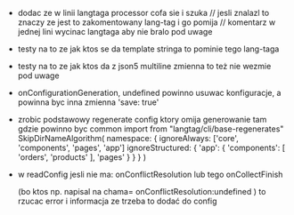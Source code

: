 

- dodac ze w linii langtaga processor cofa sie i szuka // jesli znalazl to znaczy ze jest to zakomentowany lang-tag  i go pomija
// komentarz w jednej lini wycinac langtaga aby nie bralo pod uwage

- testy na to ze jak ktos se da template stringa to pominie tego lang-taga
- testy na to ze jak ktos da z json5 multiline zmienna to też nie wezmie pod uwage


 - onConfigurationGeneration, undefined powinno usuwac konfiguracje, a powinna byc inna zmienna 'save: true'



- zrobic podstawowy regenerate config ktory omija generowanie tam gdzie powinno byc common
    import from "langtag/cli/base-regenerates"
    SkipDirNameAlgorithm(
        namespace: {
            ignoreAlways: ['core', 'components', 'pages', 'app']
            ignoreStructured: {
                'app': {
                    'components': [
                        'orders', 'products'
                    ],
                    'pages'
                }
            }
        }
    )


- w readConfig jesli nie ma:
    onConflictResolution
    lub tego onCollectFinish

    (bo ktos np. napisal na chama= onConflictResolution:undefined )
    to rzucac error i informacja ze trzeba to dodać do config